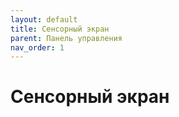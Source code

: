 ```yaml
---
layout: default
title: Сенсорный экран
parent: Панель управления
nav_order: 1
---
```


# Сенсорный экран
